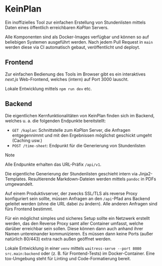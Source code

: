 # KeinPlan

Ein inoffizielles Tool zur einfachen Erstellung von Stundenlisten mittels Daten eines öffentlich
erreichbaren *KaPlan* Servers.

Alle Komponenten sind als Docker-Images verfügbar und können so auf beliebigen Systemen ausgeführt
werden. Nach jedem Pull Request in `main` werden diese via CI automatisch gebaut, veröffentlicht und
deployt.

## Frontend

Zur einfachen Bedienung des Tools im Browser gibt es ein interaktives *next.js* Web-Frontend,
welches (intern) auf Port 3000 lauscht.

Lokale Entwicklung mittels `npm run dev` etc.

## Backend

Die eigentlichen Kernfunktionalitäten von KeinPlan finden sich im Backend, welches u. a. die
folgenden Endpunkte bereitstellt:

- `GET /kaplan`: Schnittstelle zum *KaPlan* Server, die Anfragen entgegennimmt und mit den
  Ergebnissen möglichst geschickt umgeht (Caching usw.)
- `POST /time-sheet`: Endpunkt für die Generierung von Stundenlisten

> [!NOTE]
> Alle Endpunkte erhalten das URL-Präfix `/api/v1`.

Die eigentliche Generierung der Stundenlisten geschieht intern via Jinja2-Templates. Resultierende
Markdown-Dateien werden mittels `pandoc` in PDFs umgewandelt.

Auf einem Produktivserver, der zwecks SSL/TLS als reverse Proxy konfiguriert sein sollte, müssen
Anfragen an den `/api`-Pfad ans Backend geleitet werden (ohne die URL dabei zu ändern). Alle
anderen Anfragen sind fürs Frontend bestimmt.

Für ein möglichst simples und sicheres Setup sollte ein Netzwerk erstellt werden, das den Reverse
Proxy samt aller Container umfasst, welche darüber erreichbar sein sollen. Diese können dann auch
anhand ihrer Namen untereinander kommunizieren. Es müssen dann keine Ports (außer natürlich 80/443)
extra nach außen geöffnet werden.

Lokale Entwicklung in einer `venv` mittels `waitress-serve --port 8080 src.main:backend` oder
(z. B. für Frontend-Tests) im Docker-Container. Eine tox-Umgebung steht für Linting und
Code-Formatierung bereit.
